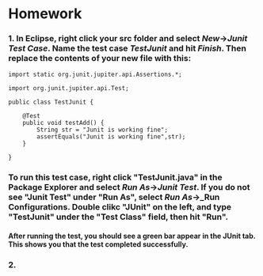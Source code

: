 # Homework

### 1. In Eclipse, right click your src folder and select _New_->_Junit Test Case_. Name the test case _TestJunit_ and hit _Finish_. Then replace the contents of your new file with this:
```
import static org.junit.jupiter.api.Assertions.*;

import org.junit.jupiter.api.Test;

public class TestJunit {

	@Test
	public void testAdd() {
		String str = "Junit is working fine";
		assertEquals("Junit is working fine",str);
	}

}
```
### To run this test case, right click "TestJunit.java" in the Package Explorer and select _Run As_->_Junit Test_. If you do not see "Junit Test" under "Run As", select _Run As_->_Run Configurations. Double clikc "JUnit" on the left, and type "TestJunit" under the "Test Class" field, then hit "Run".
#### After running the test, you should see a green bar appear in the JUnit tab. This shows you that the test completed successfully.

### 2. 
